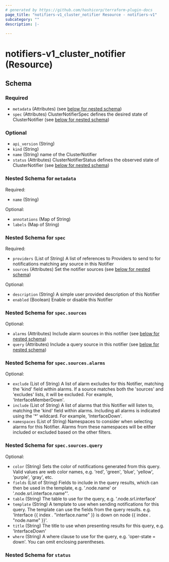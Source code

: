 ```yaml
---
# generated by https://github.com/hashicorp/terraform-plugin-docs
page_title: "notifiers-v1_cluster_notifier Resource - notifiers-v1"
subcategory: ""
description: |-
  
---
```


# notifiers-v1_cluster_notifier (Resource)





<!-- schema generated by tfplugindocs -->
## Schema

### Required

- `metadata` (Attributes) (see [below for nested schema](#nestedatt--metadata))
- `spec` (Attributes) ClusterNotifierSpec defines the desired state of ClusterNotifier (see [below for nested schema](#nestedatt--spec))

### Optional

- `api_version` (String)
- `kind` (String)
- `name` (String) name of the ClusterNotifier
- `status` (Attributes) ClusterNotifierStatus defines the observed state of ClusterNotifier (see [below for nested schema](#nestedatt--status))

<a id="nestedatt--metadata"></a>
### Nested Schema for `metadata`

Required:

- `name` (String)

Optional:

- `annotations` (Map of String)
- `labels` (Map of String)


<a id="nestedatt--spec"></a>
### Nested Schema for `spec`

Required:

- `providers` (List of String) A list of references to Providers to send to for notifications matching any source in this Notifier
- `sources` (Attributes) Set the notifier sources (see [below for nested schema](#nestedatt--spec--sources))

Optional:

- `description` (String) A simple user provided description of this Notifier
- `enabled` (Boolean) Enable or disable this Notifier

<a id="nestedatt--spec--sources"></a>
### Nested Schema for `spec.sources`

Optional:

- `alarms` (Attributes) Include alarm sources in this notifier (see [below for nested schema](#nestedatt--spec--sources--alarms))
- `query` (Attributes) Include a query source in this notifier (see [below for nested schema](#nestedatt--spec--sources--query))

<a id="nestedatt--spec--sources--alarms"></a>
### Nested Schema for `spec.sources.alarms`

Optional:

- `exclude` (List of String) A list of alarm excludes for this Notifier, matching the 'kind' field within alarms.
If a source matches both the 'sources' and 'excludes' lists, it will be excluded.
For example, 'InterfaceMemberDown'.
- `include` (List of String) A list of alarms that this Notifier will listen to, matching the 'kind' field within alarms.
Including all alarms is indicated using the '*' wildcard.
For example, 'InterfaceDown'.
- `namespaces` (List of String) Namespaces to consider when selecting alarms for this Notifier.
Alarms from these namespaces will be either included or excluded based on the other filters.


<a id="nestedatt--spec--sources--query"></a>
### Nested Schema for `spec.sources.query`

Optional:

- `color` (String) Sets the color of notifications generated from this query. Valid values are web color names, e.g. 'red', 'green', 'blue', 'yellow', 'purple', 'gray', etc.
- `fields` (List of String) Fields to include in the query results, which can then be used in the template,
e.g. '.node.name' or '.node.srl.interface.name"'.
- `table` (String) The table to use for the query, e.g. '.node.srl.interface'
- `template` (String) A template to use when sending notifications for this query. The template can use the fields from the query results.
e.g. 'Interface {{ index . "interface.name" }} is down on node {{ index . "node.name" }}'.
- `title` (String) The title to use when presenting results for this query, e.g. 'InterfaceDown'
- `where` (String) A where clause to use for the query, e.g. 'oper-state = down'. You can omit enclosing parentheses.




<a id="nestedatt--status"></a>
### Nested Schema for `status`
